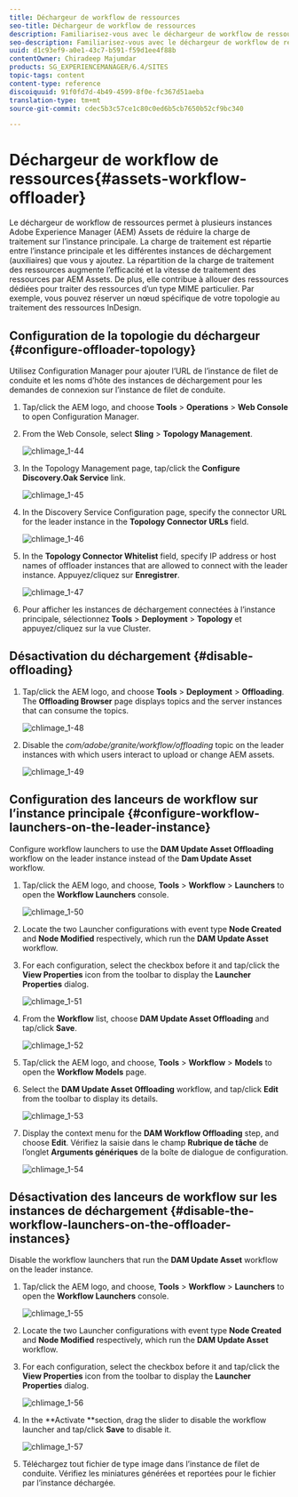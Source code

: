 ```yaml
---
title: Déchargeur de workflow de ressources
seo-title: Déchargeur de workflow de ressources
description: Familiarisez-vous avec le déchargeur de workflow de ressources.
seo-description: Familiarisez-vous avec le déchargeur de workflow de ressources.
uuid: d1c93ef9-a0e1-43c7-b591-f59d1ee4f88b
contentOwner: Chiradeep Majumdar
products: SG_EXPERIENCEMANAGER/6.4/SITES
topic-tags: content
content-type: reference
discoiquuid: 91f0fd7d-4b49-4599-8f0e-fc367d51aeba
translation-type: tm+mt
source-git-commit: cdec5b3c57ce1c80c0ed6b5cb7650b52cf9bc340

---
```



# Déchargeur de workflow de ressources{#assets-workflow-offloader}

Le déchargeur de workflow de ressources permet à plusieurs instances Adobe Experience Manager (AEM) Assets de réduire la charge de traitement sur l’instance principale. La charge de traitement est répartie entre l’instance principale et les différentes instances de déchargement (auxiliaires) que vous y ajoutez. La répartition de la charge de traitement des ressources augmente l’efficacité et la vitesse de traitement des ressources par AEM Assets. De plus, elle contribue à allouer des ressources dédiées pour traiter des ressources d’un type MIME particulier. Par exemple, vous pouvez réserver un nœud spécifique de votre topologie au traitement des ressources InDesign.

## Configuration de la topologie du déchargeur {#configure-offloader-topology}

Utilisez Configuration Manager pour ajouter l’URL de l’instance de filet de conduite et les noms d’hôte des instances de déchargement pour les demandes de connexion sur l’instance de filet de conduite.

1. Tap/click the AEM logo, and choose **Tools** > **Operations** > **Web Console** to open Configuration Manager.
1. From the Web Console, select **Sling** >  **Topology Management**.

   ![chlimage_1-44](assets/chlimage_1-44.png)

1. In the Topology Management page, tap/click the **Configure Discovery.Oak Service** link.

   ![chlimage_1-45](assets/chlimage_1-45.png)

1. In the Discovery Service Configuration page, specify the connector URL for the leader instance in the **Topology Connector URLs** field.

   ![chlimage_1-46](assets/chlimage_1-46.png)

1. In the **Topology Connector Whitelist** field, specify IP address or host names of offloader instances that are allowed to connect with the leader instance. Appuyez/cliquez sur **Enregistrer**.

   ![chlimage_1-47](assets/chlimage_1-47.png)

1. Pour afficher les instances de déchargement connectées à l’instance principale, sélectionnez **Tools** > **Deployment** > **Topology** et appuyez/cliquez sur la vue Cluster.

## Désactivation du déchargement {#disable-offloading}

1. Tap/click the AEM logo, and choose **Tools** > **Deployment** > **Offloading**. The **Offloading Browser** page displays topics and the server instances that can consume the topics.

   ![chlimage_1-48](assets/chlimage_1-48.png)

1. Disable the *com/adobe/granite/workflow/offloading* topic on the leader instances with which users interact to upload or change AEM assets.

   ![chlimage_1-49](assets/chlimage_1-49.png)

## Configuration des lanceurs de workflow sur l’instance principale {#configure-workflow-launchers-on-the-leader-instance}

Configure workflow launchers to use the **DAM Update Asset Offloading** workflow on the leader instance instead of the **Dam Update Asset** workflow.

1. Tap/click the AEM logo, and choose, **Tools** > **Workflow** > **Launchers** to open the **Workflow Launchers** console.

   ![chlimage_1-50](assets/chlimage_1-50.png)

1. Locate the two Launcher configurations with event type **Node Created** and **Node Modified** respectively, which run the **DAM Update Asset** workflow.
1. For each configuration, select the checkbox before it and tap/click the **View Properties** icon from the toolbar to display the **Launcher Properties** dialog.

   ![chlimage_1-51](assets/chlimage_1-51.png)

1. From the **Workflow** list, choose **DAM Update Asset Offloading** and tap/click **Save**.

   ![chlimage_1-52](assets/chlimage_1-52.png)

1. Tap/click the AEM logo, and choose, **Tools** > **Workflow** > **Models** to open the **Workflow Models** page.
1. Select the **DAM Update Asset Offloading** workflow, and tap/click **Edit** from the toolbar to display its details.

   ![chlimage_1-53](assets/chlimage_1-53.png)

1. Display the context menu for the **DAM Workflow Offloading** step, and choose **Edit**. Vérifiez la saisie dans le champ **Rubrique de tâche** de l’onglet **Arguments génériques** de la boîte de dialogue de configuration.

   ![chlimage_1-54](assets/chlimage_1-54.png)

## Désactivation des lanceurs de workflow sur les instances de déchargement {#disable-the-workflow-launchers-on-the-offloader-instances}

Disable the workflow launchers that run the **DAM Update Asset** workflow on the leader instance.

1. Tap/click the AEM logo, and choose, **Tools** > **Workflow** > **Launchers** to open the **Workflow Launchers** console.

   ![chlimage_1-55](assets/chlimage_1-55.png)

1. Locate the two Launcher configurations with event type **Node Created** and **Node Modified** respectively, which run the **DAM Update Asset** workflow.
1. For each configuration, select the checkbox before it and tap/click the **View Properties** icon from the toolbar to display the **Launcher Properties** dialog.

   ![chlimage_1-56](assets/chlimage_1-56.png)

1. In the **Activate **section, drag the slider to disable the workflow launcher and tap/click **Save** to disable it.

   ![chlimage_1-57](assets/chlimage_1-57.png)

1. Téléchargez tout fichier de type image dans l’instance de filet de conduite. Vérifiez les miniatures générées et reportées pour le fichier par l’instance déchargée.

